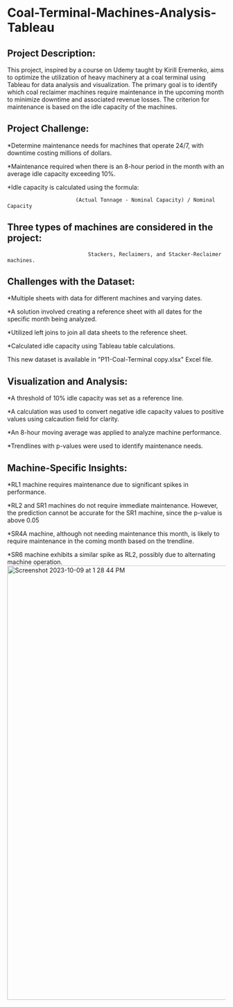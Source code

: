 # Coal-Terminal-Machines-Analysis-Tableau
## Project Description:

This project, inspired by a course on Udemy taught by Kirill Eremenko, aims to optimize the utilization of heavy machinery at a coal terminal using Tableau for data analysis and visualization. The primary goal is to identify which coal reclaimer machines require maintenance in the upcoming month to minimize downtime and associated revenue losses. The criterion for maintenance is based on the idle capacity of the machines.

## Project Challenge:

*Determine maintenance needs for machines that operate 24/7, with downtime costing millions of dollars.

*Maintenance required when there is an 8-hour period in the month with an average idle capacity exceeding 10%.

*Idle capacity is calculated using the formula: 

                          (Actual Tonnage - Nominal Capacity) / Nominal Capacity


## Three types of machines are considered in the project: 
                              Stackers, Reclaimers, and Stacker-Reclaimer machines.

## Challenges with the Dataset:

*Multiple sheets with data for different machines and varying dates.

*A solution involved creating a reference sheet with all dates for the specific month being analyzed.

*Utilized left joins to join all data sheets to the reference sheet.

*Calculated idle capacity using Tableau table calculations.

This new dataset is available in "P11-Coal-Terminal copy.xlsx" Excel file.

## Visualization and Analysis:

*A threshold of 10% idle capacity was set as a reference line.

*A calculation was used to convert negative idle capacity values to positive values using calcaution field for clarity.

*An 8-hour moving average was applied to analyze machine performance.

*Trendlines with p-values were used to identify maintenance needs.

## Machine-Specific Insights:

*RL1 machine requires maintenance due to significant spikes in performance.

*RL2 and SR1 machines do not require immediate maintenance. However, the prediction cannot be accurate for the SR1 machine, since the p-value is above 0.05

*SR4A machine, although not needing maintenance this month, is likely to require maintenance in the coming month based on the trendline.

*SR6 machine exhibits a similar spike as RL2, possibly due to alternating machine operation.
<img width="999" alt="Screenshot 2023-10-09 at 1 28 44 PM" src="https://github.com/behnaz93montazeri/Coal-Terminal-Machines-Analysis-Tableau/assets/124638983/1c052eb5-f662-468c-ae63-67a9644e7ba4">


